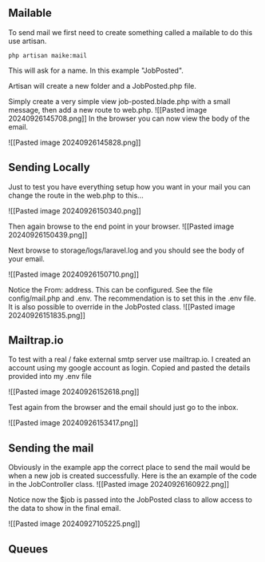 
## Mailable

To send mail we first need to create something called a mailable to do this use artisan.

```
php artisan maike:mail
```

This will ask for a name.  In this example "JobPosted".

Artisan will create a new folder and a JobPosted.php file.

Simply create a very simple view job-posted.blade.php with a small message, then add a new route to web.php.
![[Pasted image 20240926145708.png]]
In the browser you can now view the body of the email.

![[Pasted image 20240926145828.png]]

## Sending Locally

Just to test you have everything setup how you want in your mail you can change the route in the web.php to this...

![[Pasted image 20240926150340.png]]

Then again browse to the end point in your browser.
![[Pasted image 20240926150439.png]]

Next browse to storage/logs/laravel.log and you should see the body of your email.

![[Pasted image 20240926150710.png]]

Notice the From: address.  This can be configured.  See the file config/mail.php and .env.
The recommendation is to set this in the .env file.
It is also possible to override in the JobPosted class.
![[Pasted image 20240926151835.png]]

## Mailtrap.io

To test with a real / fake external smtp server use mailtrap.io.
I created an account using my google account as login.
Copied and pasted the details provided into my .env file

![[Pasted image 20240926152618.png]]

Test again from the browser and the email should just go to the inbox.

![[Pasted image 20240926153417.png]]

## Sending the mail
Obviously in the example app the correct place to send the mail would be when a new job is created successfully.  Here is the an example of the code in the JobController class.
![[Pasted image 20240926160922.png]]

Notice now the $job is passed into the JobPosted class to allow access to the data to show in the final email.

![[Pasted image 20240927105225.png]]


## Queues


